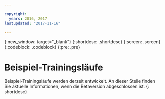 ```yaml
---

copyright:
  years: 2016, 2017
lastupdated: "2017-11-16"

---
```

{:new_window: target="_blank"}
{:shortdesc: .shortdesc}
{:screen: .screen}
{:codeblock: .codeblock}
{:pre: .pre}

# Beispiel-Trainingsläufe

Beispiel-Trainingsläufe werden derzeit entwickelt. An dieser Stelle finden Sie aktuelle Informationen, wenn die Betaversion abgeschlossen ist.
{: shortdesc}
